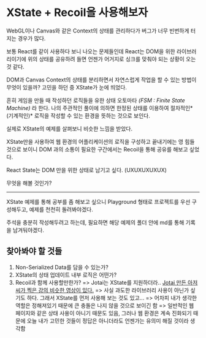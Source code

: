 # XState + Recoil을 사용해보자

WebGL이나 Canvas와 같은 Context의 상태를 관리하다가 버그가 너무 빈번하게 터지는 경우가 많다.

보통 React를 같이 사용하다 보니 나오는 문제들인데 React는 DOM을 위한 라이브러리이기에 위의 상태를 공유하려 들면 언젠가 어거지로 싱크를 맞춰야 되는 상황이 오는 것 같다.

DOM과 Canvas Context의 상태를 분리하면서 자연스럽게 작업을 할 수 있는 방법이 무엇이 있을까?
고민을 하던 중 XState가 눈에 띄었다.

흔히 게임을 만들 때 작성하던 로직들을 유한 상태 오토마타 _(FSM : Finite State Machine)_ 라 한다.
나의 주관적인 풀이에 의하면 한정된 상태를 이용하여 절차적인*(기계적인)* 로직을 작성할 수 있는 환경을 뜻하는 것으로 보인다.

실제로 XState의 예제를 살펴보니 비슷한 느낌을 받았다.

XState만을 사용하여 웹 환경의 어플리케이션의 로직을 구성하고 끝내기에는 영 힘들 것으로 보이니 DOM 과의 소통이 필요한 구간에서는 Recoil을 통해 공유를 해보고 싶었다.

React State는 DOM 만을 위한 상태로 남기고 싶다. (UXUXUXUXUX)

무엇을 해볼 것인가?

---

XState 예제를 통해 공부를 좀 해보고 싶으니 Playground 형태로 프로젝트를 우선 구성해두고, 예제를 천천히 돌려봐야겠다.

주석을 충분히 작성해두려고 하는데, 필요하면 해당 예제의 폴더 안에 md를 통해 기록을 남겨둬야겠다.

## 찾아봐야 할 것들

1. Non-Serialized Data를 담을 수 있는가?
2. XState의 상태 업데이트 내부 로직은 어떤가?
3. Recoil과 함께 사용할만한가?
   => Jotai는 XState를 지원하더라.. [Jotai 만든 아저씨가 찍은 강의 비슷한 영상이 있다.](https://egghead.io/courses/complex-state-management-in-react-with-jotai-and-xstate-3be0a740)
   => 사실 과도한 라이브러리 사용이 아닌가 싶기도 하다. 그래서 XState를 먼저 사용해 보는 것도 있고...
   => 어차피 내가 생각한 역할은 정해져있기 때문에 큰 충돌은 나지 않을 것으로 보이긴 함
   => 일반적인 웹 페이지와 같은 상태 사용이 아니기 때문도 있음, 그러나 웹 환경은 계속 진화되기 때문에 오늘 내가 고민한 것들이 정답은 아니더라도 언젠가는 유의미 해질 것이라 생각함
